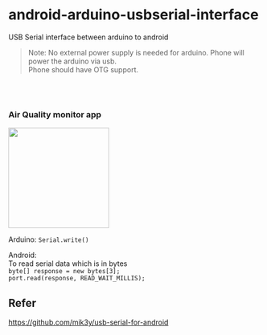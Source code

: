 # android-arduino-usbserial-interface
USB Serial interface between arduino to android

>Note: No external power supply is needed for arduino. Phone will power the arduino via usb.<br>
Phone should have OTG support.

<br><br>
### Air Quality monitor app
<img src="https://i.imgur.com/NTvAdMl.jpg" width="200">


Arduino:
```Serial.write()```

Android:
<br>To read serial data which is in bytes<br>
```byte[] response = new bytes[3];``` <br>
```port.read(response, READ_WAIT_MILLIS);```

## Refer
https://github.com/mik3y/usb-serial-for-android

